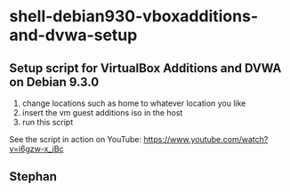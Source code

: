 # shell-debian930-vboxadditions-and-dvwa-setup

## Setup script for VirtualBox Additions and DVWA on Debian 9.3.0

1. change locations such as home to whatever location you like
2. insert the vm guest additions iso in the host
3. run this script

See the script in action on YouTube: https://www.youtube.com/watch?v=i6gzw-x_iBc

## Stephan
